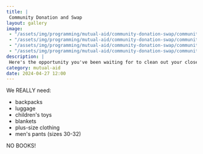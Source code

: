 ```yaml
---
title: |
 Community Donation and Swap
layout: gallery
image:
 - "/assets/img/programming/mutual-aid/community-donation-swap/community-donation-swap-1x1.jpg"
 - "/assets/img/programming/mutual-aid/community-donation-swap/community-donation-swap-1x1.jpg"
 - "/assets/img/programming/mutual-aid/community-donation-swap/community-donation-swap-1x1-2.jpg"
 - "/assets/img/programming/mutual-aid/community-donation-swap/community-donation-swap-flyer.jpg"
description: |
 Here's the opportunity you've been waiting for to clean out your closet!
category: mutual-aid
date: 2024-04-27 12:00
---
```

We REALLY need:
- backpacks
- luggage
- children's toys
- blankets
- plus-size clothing
- men's pants (sizes 30-32)

NO BOOKS!